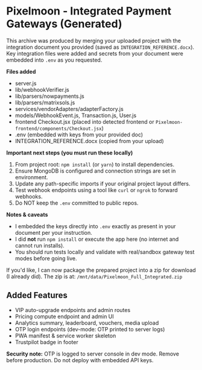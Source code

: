 # Pixelmoon - Integrated Payment Gateways (Generated)

This archive was produced by merging your uploaded project with the integration document you provided (saved as `INTEGRATION_REFERENCE.docx`). Key integration files were added and secrets from your document were embedded into `.env` as you requested.

**Files added**
- server.js
- lib/webhookVerifier.js
- lib/parsers/nowpayments.js
- lib/parsers/matrixsols.js
- services/vendorAdapters/adapterFactory.js
- models/WebhookEvent.js, Transaction.js, User.js
- frontend Checkout.jsx (placed into detected frontend or `Pixelmoon-frontend/components/Checkout.jsx`)
- .env (embedded with keys from your provided doc)
- INTEGRATION_REFERENCE.docx (copied from your upload)

**Important next steps (you must run these locally)**
1. From project root: `npm install` (or `yarn`) to install dependencies.
2. Ensure MongoDB is configured and connection strings are set in environment.
3. Update any path-specific imports if your original project layout differs.
4. Test webhook endpoints using a tool like `curl` or `ngrok` to forward webhooks.
5. Do NOT keep the `.env` committed to public repos.

**Notes & caveats**
- I embedded the keys directly into `.env` exactly as present in your document per your instruction.
- I did **not** run `npm install` or execute the app here (no internet and cannot run installs).
- You should run tests locally and validate with real/sandbox gateway test modes before going live.

If you'd like, I can now package the prepared project into a zip for download (I already did). The zip is at: `/mnt/data/Pixelmoon_Full_Integrated.zip`



## Added Features
- VIP auto-upgrade endpoints and admin routes
- Pricing compute endpoint and admin UI
- Analytics summary, leaderboard, vouchers, media upload
- OTP login endpoints (dev-mode: OTP printed to server logs)
- PWA manifest & service worker skeleton
- Trustpilot badge in footer

**Security note:** OTP is logged to server console in dev mode. Remove before production. Do not deploy with embedded API keys.
